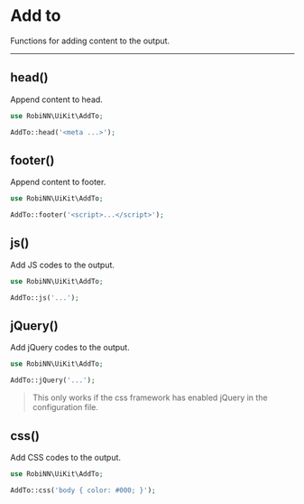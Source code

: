 # Add to

Functions for adding content to the output.

---

## head()

Append content to head.

```php
use RobiNN\UiKit\AddTo;

AddTo::head('<meta ...>');
```

## footer()

Append content to footer.

```php
use RobiNN\UiKit\AddTo;

AddTo::footer('<script>...</script>');
```

## js()

Add JS codes to the output.

```php
use RobiNN\UiKit\AddTo;

AddTo::js('...');
```

## jQuery()

Add jQuery codes to the output.

```php
use RobiNN\UiKit\AddTo;

AddTo::jQuery('...');
```

> This only works if the css framework has enabled jQuery in the configuration file.

## css()

Add CSS codes to the output.

```php
use RobiNN\UiKit\AddTo;

AddTo::css('body { color: #000; }');
```
